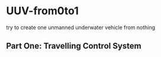# UUV-from0to1
try to create one unmanned underwater vehicle from nothing
## Part One: Travelling Control System
